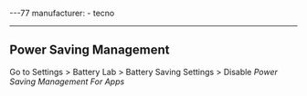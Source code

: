 ---77
manufacturer:
    - tecno

---

## Power Saving Management

Go to Settings > Battery Lab > Battery Saving Settings > Disable *Power Saving Management For Apps*
